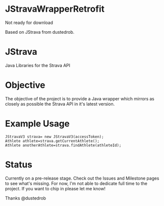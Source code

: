 JStravaWrapperRetrofit
=======

Not ready for download



Based on JStrava from dustedrob.


JStrava
=======

Java Libraries for the Strava API

Objective
=======
The objective of the project is to provide a Java wrapper which mirrors as closely as possible the Strava API in it's latest version.


Example Usage
=======

    JStravaV3 strava= new JStravaV3(accessToken);
    Athlete athlete=strava.getCurrentAthlete();
    Athlete anotherAthlete=strava.findAthlete(athleteId);


Status
=======
Currently on a pre-release stage. Check out the Issues and Milestone pages to see what's missing. For now, I'm not able to dedicate full time to the project. If you want to chip in please let me know!

Thanks
@dustedrob
